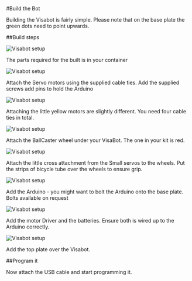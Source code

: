 #Build the Bot

Building the Visabot is fairly simple. Please note that on the base plate the green dots need to point upwards.

##Build steps

![Visabot setup](./images/Bot1.jpg)

The parts required for the built is in your container

![Visabot setup](./images/Bot2.jpg)

Attach the Servo motors using the supplied cable ties. Add the supplied screws add pins to hold the Arduino

![Visabot setup](./images/YellowMotors.jpg)

Attaching the little yellow motors are slightly different. You need four cable ties in total.

![Visabot setup](./images/BallCaster.jpg)

Attach the BallCaster wheel under your VisaBot. The one in your kit is red.

![Visabot setup](./images/Wheel.jpg)

Attach the little cross attachment from the Small servos to the wheels. Put the strips of bicycle tube over the wheels to ensure grip.

![Visabot setup](./images/Bot3.jpg)

Add the Arduino - you might want to bolt the Arduino onto the base plate. Bolts available on request

![Visabot setup](./images/Bot4.jpg)

Add the motor Driver and the batteries. Ensure both is wired up to the Arduino correctly.

![Visabot setup](./images/Bot6.jpg)

Add the top plate over the Visabot.

##Program it

Now attach the USB cable and start programming it.